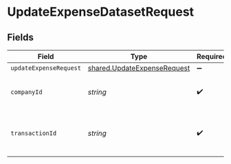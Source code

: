 # UpdateExpenseDatasetRequest


## Fields

| Field                                                                      | Type                                                                       | Required                                                                   | Description                                                                | Example                                                                    |
| -------------------------------------------------------------------------- | -------------------------------------------------------------------------- | -------------------------------------------------------------------------- | -------------------------------------------------------------------------- | -------------------------------------------------------------------------- |
| `updateExpenseRequest`                                                     | [shared.UpdateExpenseRequest](../../models/shared/updateexpenserequest.md) | :heavy_minus_sign:                                                         | N/A                                                                        |                                                                            |
| `companyId`                                                                | *string*                                                                   | :heavy_check_mark:                                                         | N/A                                                                        | 8a210b68-6988-11ed-a1eb-0242ac120002                                       |
| `transactionId`                                                            | *string*                                                                   | :heavy_check_mark:                                                         | The unique identifier for your SMB's transaction.                          | 336694d8-2dca-4cb5-a28d-3ccb83e55eee                                       |